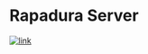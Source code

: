 # Rapadura Server
[![link](https://img.shields.io/badge/GitHub-Project-green?style=flat-square&logo=github)](https://github.com/users/filipecancio/projects/9/views/1)